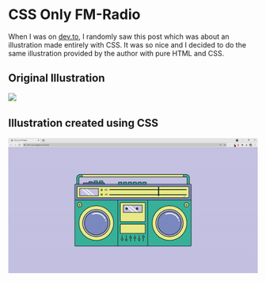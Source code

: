 # CSS Only FM-Radio

When I was on [dev.to](https://dev.to/), I randomly saw this post which was about an illustration
made entirely with CSS. It was so nice and I decided to do the same illustration provided
by the author with pure HTML and CSS. 

## Original Illustration

![](https://res.cloudinary.com/practicaldev/image/fetch/s--SDxTkTaM--/c_limit%2Cf_auto%2Cfl_progressive%2Cq_auto%2Cw_880/https://dev-to-uploads.s3.amazonaws.com/i/4i9m6x9sl9a8to1avro9.png)

## Illustration created using CSS

![](fm-radio.gif)
